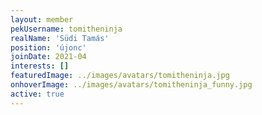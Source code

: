 ```yaml
---
layout: member
pekUsername: tomitheninja
realName: 'Südi Tamás'
position: 'újonc'
joinDate: 2021-04
interests: []
featuredImage: ../images/avatars/tomitheninja.jpg
onhoverImage: ../images/avatars/tomitheninja_funny.jpg
active: true
---
```

